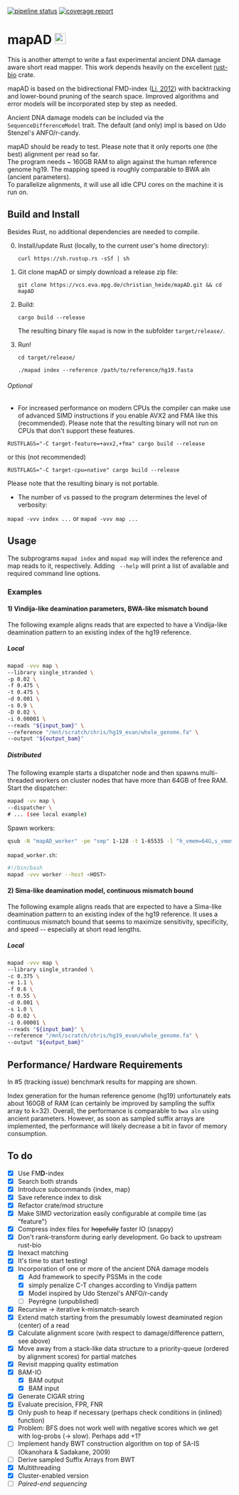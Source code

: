 [![pipeline status](https://vcs.eva.mpg.de/christian_heide/mapAD/badges/master/pipeline.svg)](https://vcs.eva.mpg.de/christian_heide/mapAD/commits/master) 
[![coverage report](https://vcs.eva.mpg.de/christian_heide/mapAD/badges/master/coverage.svg)](https://vcs.eva.mpg.de/christian_heide/mapAD/commits/master)

# mapAD <img src="https://vcs.eva.mpg.de/uploads/-/system/project/avatar/1089/480px-Uracil-3D-balls.png" alt="drawing" width="25"/>

This is another attempt to write a fast experimental ancient DNA damage aware short read mapper. 
This work depends heavily on the excellent [rust-bio](https://rust-bio.github.io/) crate. 

mapAD is based on the bidirectional FMD-index ([Li, 2012](https://academic.oup.com/bioinformatics/article/28/14/1838/218887)) 
with backtracking and lower-bound pruning of the search space. 
Improved algorithms and error models will be incorporated step by step as needed. 

Ancient DNA damage models can be included via the `SequenceDifferenceModel` trait. 
The default (and only) impl is based on Udo Stenzel's ANFO/r-candy. 

mapAD should be ready to test. Please note that it only reports one (the best) alignment per read so far.  
The program needs ~ 160GB RAM to align against the human reference genome hg19. The mapping speed is 
roughly comparable to BWA aln (ancient parameters).  
To parallelize alignments, it will use all idle CPU cores on the machine it is run on. 

## Build and Install

Besides Rust, no additional dependencies are needed to compile. 

0. Install/update Rust (locally, to the current user's home directory):

    `curl https://sh.rustup.rs -sSf | sh`

1. Git clone mapAD or simply download a release zip file:

    `git clone https://vcs.eva.mpg.de/christian_heide/mapAD.git && cd mapAD`

3. Build:

    `cargo build --release`
    
    The resulting binary file `mapad` is now in the subfolder `target/release/`.

4. Run!

    `cd target/release/`

    `./mapad index --reference /path/to/reference/hg19.fasta`
    
###### Optional
- For increased performance on modern CPUs the compiler can make use of advanced SIMD instructions if you enable AVX2 and FMA like this (recommended). 
Please note that the resulting binary will not run on CPUs that don't support these features.

`RUSTFLAGS="-C target-feature=+avx2,+fma" cargo build --release`

or this (not recommended)

`RUSTFLAGS="-C target-cpu=native" cargo build --release`

Please note that the resulting binary is not portable. 

- The number of `v`s passed to the program determines the level of verbosity:

`mapad -vvv index ...` or `mapad -vvv map ...`

## Usage
The subprograms `mapad index` and `mapad map` will index the reference and map reads to it, respectively. 
Adding ` --help` will print a list of available and required command line options. 

### Examples
#### 1) Vindija-like deamination parameters, BWA-like mismatch bound
The following example aligns reads that are expected to have a Vindija-like deamination pattern to an existing index of the hg19 reference.
##### Local
```bash
mapad -vvv map \
--library single_stranded \
-p 0.02 \
-f 0.475 \
-t 0.475 \
-d 0.001 \
-s 0.9 \
-D 0.02 \
-i 0.00001 \
--reads "${input_bam}" \
--reference "/mnt/scratch/chris/hg19_evan/whole_genome.fa" \
--output "${output_bam}"
```

##### Distributed
The following example starts a dispatcher node and then spawns multi-threaded workers on cluster nodes that have more than 64GB of free RAM. 
Start the dispatcher:
```bash
mapad -vv map \
--dispatcher \
# ... (see local example)
```
Spawn workers:
```bash
qsub -N "mapAD_worker" -pe "smp" 1-128 -t 1-65535 -l "h_vmem=64G,s_vmem=64G,virtual_free=64G,mem_free=64G,class=*" -j "y" -R "y" "mapad_worker.sh"
```

`mapad_worker.sh`:
```bash
#!/bin/bash
mapad -vvv worker --host <HOST>
```

#### 2) Sima-like deamination model, continuous mismatch bound
The following example aligns reads that are expected to have a Sima-like deamination pattern to an existing index of the hg19 reference.
It uses a continuous mismatch bound that seems to maximize sensitivity, specificity, and speed -- especially at short read lengths.
##### Local
```bash
mapad -vvv map \
--library single_stranded \
-c 0.375 \
-e 1.1 \
-f 0.6 \
-t 0.55 \
-d 0.001 \
-s 1.0 \
-D 0.02 \
-i 0.00001 \
--reads "${input_bam}" \
--reference "/mnt/scratch/chris/hg19_evan/whole_genome.fa" \
--output "${output_bam}"
```

## Performance/ Hardware Requirements

In #5 (tracking issue) benchmark results for mapping are shown.

Index generation for the human reference genome (hg19) unfortunately eats about 160GB of RAM (can certainly be improved 
by sampling the suffix array to k=32). Overall, the performance is comparable to `bwa aln` using ancient parameters. 
However, as soon as sampled suffix arrays are implemented, the performance will likely decrease a bit in favor of memory 
consumption.  

## To do

- [x] Use FM**D**-index
- [x] Search both strands
- [x] Introduce subcommands {index, map}
- [x] Save reference index to disk
- [x] Refactor crate/mod structure
- [x] Make SIMD vectorization easily configurable at compile time (as "feature")
- [x] Compress index files for ~~hopefully~~ faster IO (snappy)
- [x] Don't rank-transform during early development. Go back to upstream rust-bio
- [x] Inexact matching
- [x] It's time to start testing!
- [x] Incorporation of one or more of the ancient DNA damage models
  - [x] Add framework to specify PSSMs in the code
  - [x] simply penalize C-T changes according to Vindija pattern
  - [x] Model inspired by Udo Stenzel's ANFO/r-candy
  - [ ] Peyrégne (unpublished)
- [x] Recursive -> iterative k-mismatch-search
- [x] Extend match starting from the presumably lowest deaminated region (center) of a read
- [x] Calculate alignment score (with respect to damage/difference pattern, see above)
- [x] Move away from a stack-like data structure to a priority-queue (ordered by alignment scores) for partial matches
- [x] Revisit mapping quality estimation
- [x] BAM-IO
  - [x] BAM output
  - [x] BAM input
- [x] Generate CIGAR string
- [x] Evaluate precision, FPR, FNR
- [x] Only push to heap if necessary (perhaps check conditions in (inlined) function)
- [x] Problem: BFS does not work well with negative scores which we get with log-probs (-> slow). Perhaps add +1?
- [ ] Implement handy BWT construction algorithm on top of SA-IS (Okanohara & Sadakane, 2009)
- [ ] Derive sampled Suffix Arrays from BWT
- [x] Multithreading
- [x] Cluster-enabled version
- [ ] _Paired-end sequencing_
